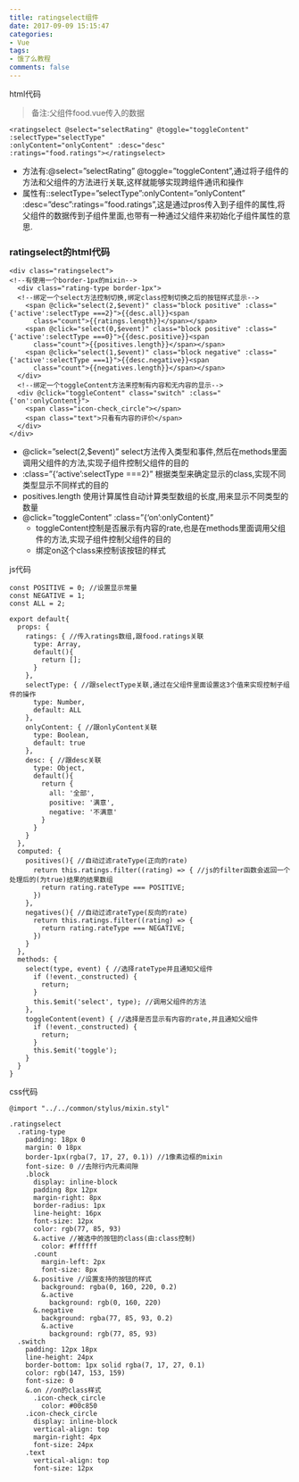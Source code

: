 ```yaml
---
title: ratingselect组件
date: 2017-09-09 15:15:47
categories:
- Vue
tags:
- 饿了么教程
comments: false
---
```


html代码

> 备注:父组件food.vue传入的数据


```
<ratingselect @select="selectRating" @toggle="toggleContent" :selectType="selectType"
:onlyContent="onlyContent" :desc="desc"
:ratings="food.ratings"></ratingselect>
```

- 方法有:@select=”selectRating” @toggle=”toggleContent”,通过将子组件的方法和父组件的方法进行关联,这样就能够实现跨组件通讯和操作
- 属性有::selectType=”selectType”:onlyContent=”onlyContent” :desc=”desc”:ratings=”food.ratings”,这是通过pros传入到子组件的属性,将父组件的数据传到子组件里面,也带有一种通过父组件来初始化子组件属性的意思.

### ratingselect的html代码

```
<div class="ratingselect">
<!--有使用一个border-1px的mixin-->
  <div class="rating-type border-1px">
  <!--绑定一个select方法控制切换,绑定class控制切换之后的按钮样式显示-->
    <span @click="select(2,$event)" class="block positive" :class="{'active':selectType ===2}">{{desc.all}}<span
      class="count">{{ratings.length}}</span></span>
    <span @click="select(0,$event)" class="block positive" :class="{'active':selectType ===0}">{{desc.positive}}<span
      class="count">{{positives.length}}</span></span>
    <span @click="select(1,$event)" class="block negative" :class="{'active':selectType ===1}">{{desc.negative}}<span
      class="count">{{negatives.length}}</span></span>
  </div>
  <!--绑定一个toggleContent方法来控制有内容和无内容的显示-->
  <div @click="toggleContent" class="switch" :class="{'on':onlyContent}">
    <span class="icon-check_circle"></span>
    <span class="text">只看有内容的评价</span>
  </div>
</div>
```

- @click=”select(2,$event)” select方法传入类型和事件,然后在methods里面调用父组件的方法,实现子组件控制父组件的目的
- :class=”{‘active’:selectType ===2}” 根据类型来确定显示的class,实现不同类型显示不同样式的目的
- positives.length 使用计算属性自动计算类型数组的长度,用来显示不同类型的数量
- @click=”toggleContent” :class=”{‘on’:onlyContent}”
    - toggleContent控制是否展示有内容的rate,也是在methods里面调用父组件的方法,实现子组件控制父组件的目的
    - 绑定on这个class来控制该按钮的样式

js代码

```
const POSITIVE = 0; //设置显示常量
const NEGATIVE = 1;
const ALL = 2;

export default{
  props: {
    ratings: { //传入ratings数组,跟food.ratings关联
      type: Array,
      default(){
        return [];
      }
    },
    selectType: { //跟selectType关联,通过在父组件里面设置这3个值来实现控制子组件的操作
      type: Number,
      default: ALL
    },
    onlyContent: { //跟onlyContent关联
      type: Boolean,
      default: true
    },
    desc: { //跟desc关联
      type: Object,
      default(){
        return {
          all: '全部',
          positive: '满意',
          negative: '不满意'
        }
      }
    }
  },
  computed: {
    positives(){ //自动过滤rateType(正向的rate)
      return this.ratings.filter((rating) => { //js的filter函数会返回一个处理后的(为true)结果的结果数组
        return rating.rateType === POSITIVE;
      })
    },
    negatives(){ //自动过滤rateType(反向的rate)
      return this.ratings.filter((rating) => {
        return rating.rateType === NEGATIVE;
      })
    }
  },
  methods: {
    select(type, event) { //选择rateType并且通知父组件
      if (!event._constructed) {
        return;
      }
      this.$emit('select', type); //调用父组件的方法
    },
    toggleContent(event) { //选择是否显示有内容的rate,并且通知父组件
      if (!event._constructed) {
        return;
      }
      this.$emit('toggle');
    }
  }
}
```

css代码

```
@import "../../common/stylus/mixin.styl"

.ratingselect
  .rating-type
    padding: 18px 0
    margin: 0 18px
    border-1px(rgba(7, 17, 27, 0.1)) //1像素边框的mixin
    font-size: 0 //去除行内元素间隙
    .block
      display: inline-block
      padding 8px 12px
      margin-right: 8px
      border-radius: 1px
      line-height: 16px
      font-size: 12px
      color: rgb(77, 85, 93)
      &.active //被选中的按钮的class(由:class控制)
        color: #ffffff
      .count
        margin-left: 2px
        font-size: 8px
      &.positive //设置支持的按钮的样式
        background: rgba(0, 160, 220, 0.2)
        &.active
          background: rgb(0, 160, 220)
      &.negative
        background: rgba(77, 85, 93, 0.2)
        &.active
          background: rgb(77, 85, 93)
  .switch
    padding: 12px 18px
    line-height: 24px
    border-bottom: 1px solid rgba(7, 17, 27, 0.1)
    color: rgb(147, 153, 159)
    font-size: 0
    &.on //on的class样式
      .icon-check_circle
        color: #00c850
    .icon-check_circle
      display: inline-block
      vertical-align: top
      margin-right: 4px
      font-size: 24px
    .text
      vertical-align: top
      font-size: 12px
```
